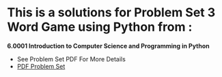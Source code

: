 # This is a solutions for Problem Set 3 Word Game using Python from : 

**6.0001 Introduction to Computer Science and Programming in Python**

- See Problem Set PDF For More Details
- [PDF Problem Set](https://github.com/zakaria-jaddad/Path-OSSU/blob/main/Introduction_To_Computer_Science_And_Programming_In_Python/ps3/MIT6_0001F16_ProblemSet3.pdf)